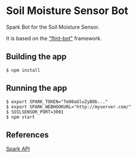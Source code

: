 Soil Moisture Sensor Bot
========================

Spark Bot for the Soil Moisture Sensor.

It is based on the ["flint-bot"](https://github.com/flint-bot/flint) framework.


## Building the app

    $ npm install

## Running the app

    $ export SPARK_TOKEN="Tm90aGluZyB0b..."
    $ export SPARK_WEBHOOKURL="http://myserver.com/"
    $ SOILSENSOR_PORT=3001
    $ npm start

## References

[Spark API](https://spark.laravel.com/docs/3.0/api)
